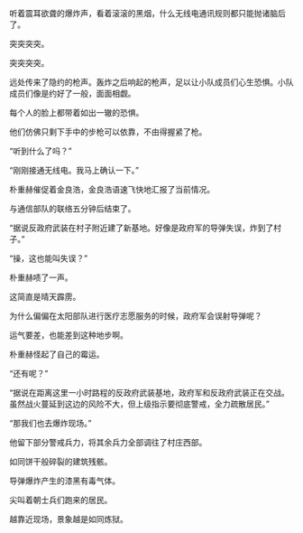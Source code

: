 听着震耳欲聋的爆炸声，看着滚滚的黑烟，什么无线电通讯规则都只能抛诸脑后了。

突突突突。

突突突突。

远处传来了隐约的枪声。轰炸之后响起的枪声，足以让小队成员们心生恐惧。小队成员们像是约好了一般，面面相觑。

每个人的脸上都带着如出一辙的恐惧。

他们仿佛只剩下手中的步枪可以依靠，不由得握紧了枪。

“听到什么了吗？”

“刚刚接通无线电。我马上确认一下。”

朴重赫催促着金良浩，金良浩语速飞快地汇报了当前情况。

与通信部队的联络五分钟后结束了。

“据说反政府武装在村子附近建了新基地。好像是政府军的导弹失误，炸到了村子。”

“操，这也能叫失误？”

朴重赫啧了一声。

这简直是晴天霹雳。

为什么偏偏在太阳部队进行医疗志愿服务的时候，政府军会误射导弹呢？

运气要差，也能差到这种地步啊。

朴重赫怪起了自己的霉运。

“还有呢？”

“据说在距离这里一小时路程的反政府武装基地，政府军和反政府武装正在交战。虽然战火蔓延到这边的风险不大，但上级指示要彻底警戒，全力疏散居民。”

“那我们也去爆炸现场。”

他留下部分警戒兵力，将其余兵力全部调往了村庄西部。

如同饼干般碎裂的建筑残骸。

导弹爆炸产生的漆黑有毒气体。

尖叫着朝士兵们跑来的居民。

越靠近现场，景象越是如同炼狱。
